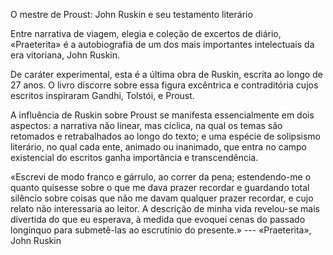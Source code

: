 O mestre de Proust: John Ruskin e seu testamento literário

Entre narrativa de viagem, elegia e coleção de excertos de diário, «Praeterita» é a autobiografia de um dos mais importantes intelectuais da era vitoriana, John Ruskin.

De caráter experimental, esta é a última obra de Ruskin, escrita ao longo de 27 anos. O livro discorre sobre essa figura excêntrica e contraditória cujos escritos inspiraram Gandhi, Tolstói, e Proust.

A influência de Ruskin sobre Proust se manifesta essencialmente em dois aspectos: a narrativa não linear, mas cíclica, na qual os temas são retomados e retrabalhados ao longo do texto; e uma espécie de solipsismo literário, no qual cada ente, animado ou inanimado, que entra no campo existencial do escritos ganha importância e transcendência.

«Escrevi de modo franco e gárrulo, ao correr da pena; estendendo-me o quanto quisesse sobre o que me dava prazer recordar e guardando total silêncio sobre coisas que não me davam qualquer prazer recordar, e cujo relato não interessaria ao leitor. A descrição de minha vida revelou-se mais divertida do que eu esperava, à medida que evoquei cenas do passado longínquo para submetê-las ao escrutínio do presente.» --- «Praeterita», John Ruskin

